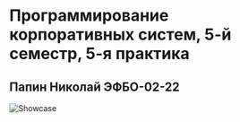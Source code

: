 # Программирование корпоративных систем, 5-й семестр, 5-я практика
## Папин Николай ЭФБО-02-22



![Showcase](images/showcase.gif)
